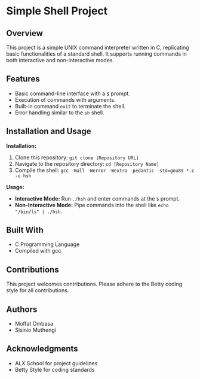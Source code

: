 # Simple Shell Project

## Overview
This project is a simple UNIX command interpreter written in C, replicating basic functionalities of a standard shell. It supports running commands in both interactive and non-interactive modes.

## Features
- Basic command-line interface with a `$` prompt.
- Execution of commands with arguments.
- Built-in command `exit` to terminate the shell.
- Error handling similar to the `sh` shell.

## Installation and Usage
**Installation:**
1. Clone this repository: `git clone [Repository URL]`
2. Navigate to the repository directory: `cd [Repository Name]`
3. Compile the shell: `gcc -Wall -Werror -Wextra -pedantic -std=gnu89 *.c -o hsh`

**Usage:**
- **Interactive Mode:** Run `./hsh` and enter commands at the `$` prompt.
- **Non-Interactive Mode:** Pipe commands into the shell like `echo "/bin/ls" | ./hsh`.

## Built With
- C Programming Language
- Compiled with gcc

## Contributions
This project welcomes contributions. Please adhere to the Betty coding style for all contributions.

## Authors
- Moffat Ombasa
- Sisinio Muthengi

## Acknowledgments
- ALX School for project guidelines
- Betty Style for coding standards

